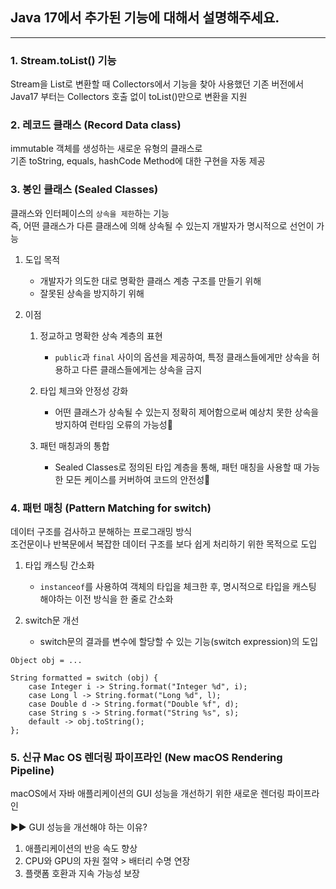 ## Java 17에서 추가된 기능에 대해서 설명해주세요.

---

### 1. Stream.toList() 기능
Stream을 List로 변환할 때 Collectors에서 기능을 찾아 사용했던 기존 버전에서
Java17 부터는 Collectors 호출 없이 toList()만으로 변환을 지원


### 2. 레코드 클래스 (Record Data class)
immutable 객체를 생성하는 새로운 유형의 클래스로    
기존 toString, equals, hashCode Method에 대한 구현을 자동 제공


### 3. 봉인 클래스 (Sealed Classes)
클래스와 인터페이스의 `상속을 제한`하는 기능    
즉, 어떤 클래스가 다른 클래스에 의해 상속될 수 있는지 개발자가 명시적으로 선언이 가능

1. 도입 목적
   - 개발자가 의도한 대로 명확한 클래스 계층 구조를 만들기 위해
   - 잘못된 상속을 방지하기 위해

2. 이점
   1. 정교하고 명확한 상속 계층의 표현
      - `public`과 `final` 사이의 옵션을 제공하여, 특정 클래스들에게만 상속을 허용하고 다른 클래스들에게는 상속을 금지
   
   2. 타입 체크와 안정성 강화
      - 어떤 클래스가 상속될 수 있는지 정확히 제어함으로써 예상치 못한 상속을 방지하여 런타임 오류의 가능성🔽

   3. 패턴 매칭과의 통합
      - Sealed Classes로 정의된 타입 계층을 통해, 패턴 매칭을 사용할 때 가능한 모든 케이스를 커버하여 코드의 안전성🔼


### 4. 패턴 매칭 (Pattern Matching for switch)
데이터 구조를 검사하고 분해하는 프로그래밍 방식    
조건문이나 반복문에서 복잡한 데이터 구조를 보다 쉽게 처리하기 위한 목적으로 도입

1. 타입 캐스팅 간소화
   - `instanceof`를 사용하여 객체의 타입을 체크한 후, 명시적으로 타입을 캐스팅 해야하는 이전 방식을 한 줄로 간소화

2. switch문 개선
   - switch문의 결과를 변수에 할당할 수 있는 기능(switch expression)의 도입

```
Object obj = ...

String formatted = switch (obj) {
    case Integer i -> String.format("Integer %d", i);
    case Long l -> String.format("Long %d", l);
    case Double d -> String.format("Double %f", d);
    case String s -> String.format("String %s", s);
    default -> obj.toString();
};
```


### 5. 신규 Mac OS 렌더링 파이프라인 (New macOS Rendering Pipeline)
macOS에서 자바 애플리케이션의 GUI 성능을 개선하기 위한 새로운 렌더링 파이프라인

▶▶ GUI 성능을 개선해야 하는 이유?

1. 애플리케이션의 반응 속도 향상
2. CPU와 GPU의 자원 절약 > 배터리 수명 연장
3. 플랫폼 호환과 지속 가능성 보장
